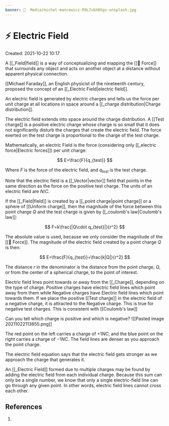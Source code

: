 ```yaml
---
banner: 📼  Media/michal-mancewicz-R9L7ukhBSgs-unsplash.jpg
---
```

# ⚡️ Electric Field
Created: 2021-10-22 10:17

A [[_Field|field]] is a way of conceptualizing and mapping the [[💨 Force]] that surrounds any object and acts on another object at a distance without apparent physical connection.

[[Michael Faraday]], an English physicist of the nineteenth century, proposed the concept of an [[_Electric Field|electric field]].

An electric field is generated by electric charges and tells us the force per unit charge at all locations in space around a [[_charge distribution|Charge distribution]].

The electric field extends into space around the charge distribution. A [[Test charge]] is a positive electric charge whose charge is so small that it does not significantly disturb the charges that create the electric field. The force exerted on the test charge is proportional to the charge of the test charge. 

Mathematically, an electric Field is the force (considering only [[_electric force|Electric forces]]) per unit charge:

$$
E=\frac{F}{q_{test}}
$$

Where $F$ is the force of the electric field, and $q_{test}$ is the test charge.

Note that the electric field is a [[_Vector|vector]] field that points in the same direction as the force on the positive test charge. The units of an electric field are $N/C$.
 
If the [[_Field|field]] is created by a [[_point charge|point charge]] or a sphere of [[Uniform charge]], then the magnitude of the force between this point charge $Q$ and the test charge is given by [[_coulomb's law|Coulomb's law]]:

$$
F=k\frac{|Q\cdot q_{test}|}{r^2}
$$

The absolute value is used, because we only consider the magnitude of the [[💨 Force]]. The magnitude of the electric field created by a point charge $Q$ is then:

$$
E=\frac{F}{q_{test}}=\frac{k|Q|}{r^2}
$$

The distance $r$ in the denominator is the distance from the point charge, $Q$, or from the center of a spherical charge, to the point of interest.

Electric field lines point towards or away from the [[_Charge]], depending on the type of charge. Positive charges have electric field lines which point away from them while Negative charges have Electric field lines which point towards them. If we place the positive [[Test charge]] in the electric field of a negative charge, it is attracted to the Negative charge. This is true for negative test charges. This is consistent with [[Coulomb's law]]

Can you tell which charge is positive and which is negative?
![[Pasted image 20211022113655.png]]

The red point on the left carries a charge of $+1NC$, and the blue point on the right carries a charge of $-1NC$. The field lines are denser as you approach the point charge.

The electric field equation says that the electric field gets stronger as we approach the charge that generates it.

An [[_Electric Field]] formed due to multiple charges may be found by adding the electric field from each individual charge. Because this sum can only be a single number, we know that only a single electric-field line can go through any given point. In other words, electric field lines cannot cross each other. 





## References
1. 
